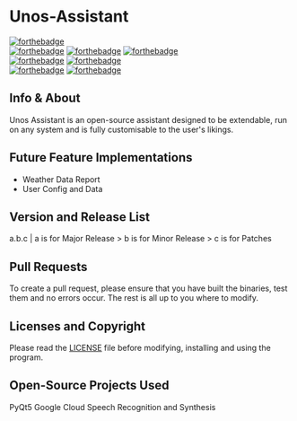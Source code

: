 # Unos-Assistant
[![forthebadge](https://forthebadge.com/images/badges/works-on-my-machine.svg)](https://forthebadge.com)\
[![forthebadge](https://forthebadge.com/images/badges/0-percent-optimized.svg)](https://forthebadge.com)
[![forthebadge](https://forthebadge.com/images/badges/built-by-developers.svg)](https://forthebadge.com)
[![forthebadge](https://forthebadge.com/images/badges/built-with-science.svg)](https://forthebadge.com)\
[![forthebadge](https://forthebadge.com/images/badges/designed-in-ms-paint.svg)](https://forthebadge.com)
[![forthebadge](https://forthebadge.com/images/badges/made-with-python.svg)](https://forthebadge.com)\
[![forthebadge](https://forthebadge.com/images/badges/open-source.svg)](https://forthebadge.com)
[![forthebadge](https://forthebadge.com/images/badges/powered-by-qt.svg)](https://forthebadge.com)

## Info & About
Unos Assistant is an open-source assistant designed to be extendable, run on any system and is fully customisable to the user's likings.

## Future Feature Implementations
- Weather Data Report
- User Config and Data

## Version and Release List
a.b.c | a is for Major Release > b is for Minor Release > c is for Patches

## Pull Requests
To create a pull request, please ensure that you have built the binaries, test them and no errors occur. The rest is all up to you where to modify.

## Licenses and Copyright
Please read the [LICENSE](https://github.com/MostlyWhat/Unos-Assistant/blob/main/LICENSE) file before modifying, installing and using the program.

## Open-Source Projects Used
PyQt5
Google Cloud Speech Recognition and Synthesis
